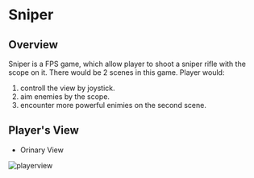 # Sniper 

## Overview
Sniper is a FPS game, which allow player to shoot a sniper rifle with the scope on it. There would be 2 scenes in this game.
Player would:
1. controll the view by joystick.
2. aim enemies by the scope.
3. encounter more powerful enimies on the second scene.

## Player's View
* Orinary View

![playerview](Sniper180917/Pics/SniperRifle.PNG)

